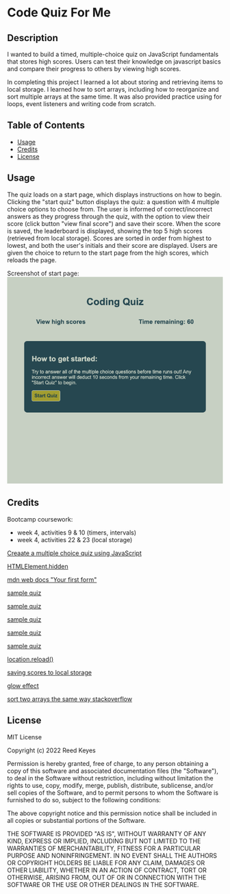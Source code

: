 # Code Quiz For Me

## Description
I wanted to build a timed, multiple-choice quiz on JavaScript fundamentals that stores high scores. Users can test their knowledge on javascript basics and compare their progress to others by viewing high scores.

In completing this project I learned a lot about storing and retrieving items to local storage. I learned how to sort arrays, including how to reorganize and sort multiple arrays at the same time. It was also provided practice using for loops, event listeners and writing code from scratch. 

## Table of Contents

- [Usage](#usage)
- [Credits](#credits)
- [License](#license)

## Usage
The quiz loads on a start page, which displays instructions on how to begin. Clicking the "start quiz" button displays the quiz: a question with 4 multiple choice options to choose from. The user is informed of correct/incorrect answers as they progress through the quiz, with the option to view their score (click button "view final score") and save their score. When the score is saved, the leaderboard is displayed, showing the top 5 high scores (retrieved from local storage). Scores are sorted in order from highest to lowest, and both the user's initials and their score are displayed. Users are given the choice to return to the start page from the high scores, which reloads the page. 

Screenshot of start page:
![Start page of code quiz for me](assets/images/coding-quiz-screenshot.png)

## Credits
Bootcamp coursework:
- week 4, activities 9 & 10 (timers, intervals)
- week 4, activities 22 & 23 (local storage)

[Creaate a multiple choice quiz using JavaScript](https://www.codeexplained.dev/2018/10/create-multiple-choice-quiz-using-javascript.html)

[HTMLElement.hidden](https://developer.mozilla.org/en-US/docs/Web/API/HTMLElement/hidden)

[mdn web docs "Your first form"](https://developer.mozilla.org/en-US/docs/Learn/Forms/Your_first_form)

[sample quiz](https://codepen.io/boopalan002/pen/yKZVGa)

[sample quiz](https://github.com/mmeii/code-quiz/tree/main/Assets)

[sample quiz](https://github.com/jorguzman100/04_Code_Quiz)

[sample quiz](https://www.codingninjas.com/codestudio/library/how-to-create-a-quiz-app-using-javascript)

[sample quiz](https://github.com/CodeExplainedRepo/Multiple-Choice-Quiz-JavaScript)

[location.reload()](https://developer.mozilla.org/en-US/docs/Web/API/Location/reload)

[saving scores to local storage](https://michael-karen.medium.com/how-to-save-high-scores-in-local-storage-7860baca9d68)

[glow effect](https://codersblock.com/blog/creating-glow-effects-with-css/)

[sort two arrays the same way stackoverflow](https://stackoverflow.com/questions/11499268/sort-two-arrays-the-same-way)

## License
MIT License

Copyright (c) 2022 Reed Keyes

Permission is hereby granted, free of charge, to any person obtaining a copy
of this software and associated documentation files (the "Software"), to deal
in the Software without restriction, including without limitation the rights
to use, copy, modify, merge, publish, distribute, sublicense, and/or sell
copies of the Software, and to permit persons to whom the Software is
furnished to do so, subject to the following conditions:

The above copyright notice and this permission notice shall be included in all
copies or substantial portions of the Software.

THE SOFTWARE IS PROVIDED "AS IS", WITHOUT WARRANTY OF ANY KIND, EXPRESS OR
IMPLIED, INCLUDING BUT NOT LIMITED TO THE WARRANTIES OF MERCHANTABILITY,
FITNESS FOR A PARTICULAR PURPOSE AND NONINFRINGEMENT. IN NO EVENT SHALL THE
AUTHORS OR COPYRIGHT HOLDERS BE LIABLE FOR ANY CLAIM, DAMAGES OR OTHER
LIABILITY, WHETHER IN AN ACTION OF CONTRACT, TORT OR OTHERWISE, ARISING FROM,
OUT OF OR IN CONNECTION WITH THE SOFTWARE OR THE USE OR OTHER DEALINGS IN THE
SOFTWARE.
